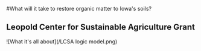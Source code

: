 #What will it take to restore organic matter to Iowa's soils?
## Leopold Center for Sustainable Agriculture Grant

![What it's all about](/LCSA logic model.png)
